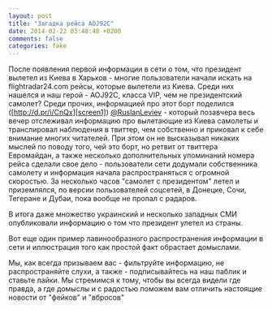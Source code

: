 ```yaml
---
layout: post
title: "Загадка рейса AOJ92C"
date: 2014-02-22 03:48:48 +0200
comments: false
categories: fake
---
```

После появления первой информации в сети о том, что президент вылетел из Киева в Харьков - многие пользователи начали искать на flightradar24.com рейсы, которые вылетели из Киева. Среди них нашелся и наш герой - AOJ92C, класса VIP, чем не президентский самолет? Среди прочих, информацией про этот борт поделился ([http://d.pr/i/CnQx][screen1]) [@RuslanLeviev][twitter-ruslan] - который позавчера весь вечер отслеживал информацию про вылетающие из Киева самолеты и транслировал наблюдения в твиттер, чем собственно и приковал к себе внимание многих читателей. При этом он не высказывал никаких мыслей по поводу того, чей это борт, но ретвит от твиттера Евромайдан, а также несколько дополнительных упоминаний номера рейса сделали свое дело - пользователи сети додумали собственника самолету и информация начала распространяться с огромной скоростью. За несколько часов "самолет с президентом" летел и приземлялся, по версии пользователей соцсетей, в Донецке, Сочи, Тегеране и Дубаи, пока вообще не пропал с радаров. 

В итога даже множество украинский и несколько западных СМИ опубликовали информацию о том что президент улетел из страны. 

Вот еще один пример лавинообразного распространения информации в сети и иллюстрация того как простой факт обрастает домыслами. 

Мы, как всегда призываем вас - фильтруйте информацию, не распространяйте слухи, а также - подписывайтесь на наш паблик и ставьте лайки. Мы стремимся к тому, чтобы вы всегда видели где правда, а где домыслы и с радостью поможем вам отличить настоящие новости от "фейков" и "вбросов"

[screen1]: http://d.pr/i/CnQx
[twitter-ruslan]: https://twitter.com/RuslanLeviev